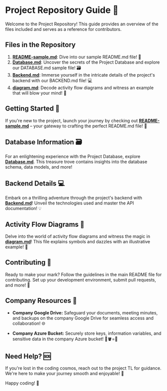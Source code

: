 # Project Repository Guide 📂

Welcome to the Project Repository! This guide provides an overview of the files included and serves as a reference for contributors.

## Files in the Repository

1. [**README-sample.md**](README-sample.md): Dive into our sample README.md file! 📝
2. [**Database.md**](Database.md): Uncover the secrets of the Project Database and explore our DATABASE.md sample file! 🗃️
3. [**Backend.md**](Backend.md): Immerse yourself in the intricate details of the project's backend with our BACKEND.md file! 💻
4. [**diagram.md**](diagram.md): Decode activity flow diagrams and witness an example that will blow your mind! 🔄

## Getting Started 🎉

If you're new to the project, launch your journey by checking out [**README-sample.md**](README-sample.md) – your gateway to crafting the perfect README.md file! 🚀

## Database Information 🗃️

For an enlightening experience with the Project Database, explore [**Database.md**](Database.md). This treasure trove contains insights into the database schema, data models, and more!

## Backend Details 💻

Embark on a thrilling adventure through the project's backend with [**Backend.md**](backend.md)! Unveil the technologies used and master the API documentation! 💡

## Activity Flow Diagrams 🔄

Delve into the world of activity flow diagrams and witness the magic in [**diagram.md**](diagram.md)! This file explains symbols and dazzles with an illustrative example! 🌟

## Contributing 🤝

Ready to make your mark? Follow the guidelines in the main README file for contributing. Set up your development environment, submit pull requests, and more! 🚀

## Company Resources 🏢

- **Company Google Drive:** Safeguard your documents, meeting minutes, and backups on the company Google Drive for seamless access and collaboration! 🌐
  
- **Company Azure Bucket:** Securely store keys, information variables, and sensitive data in the company Azure bucket! 🔑🪣=🔐

## Need Help? 🆘

If you're lost in the coding cosmos, reach out to the project TL for guidance. We're here to make your journey smooth and enjoyable! 🌈

Happy coding! 🚀
